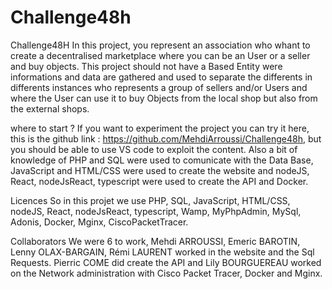 # Challenge48h
Challenge48H
In this project, you represent an association who whant to create a decentralised marketplace where you can be an User or a seller and buy objects. This project should not have a Based Entity were informations and data are gathered and used to separate the differents in differents instances who represents a group of sellers and/or Users and where the User can use it to buy Objects from the local shop but also from the external shops.

where to start ?
If you want to experiment the project you can try it here, this is the github link : https://github.com/MehdiArroussi/Challenge48h, but you should be able to use VS code to exploit the content. Also a bit of knowledge of PHP and SQL were used to comunicate with the Data Base, JavaScript and HTML/CSS were used to create the website and nodeJS, React, nodeJsReact, typescript were used to create the API and Docker.

Licences
So in this projet we use PHP, SQL, JavaScript, HTML/CSS, nodeJS, React, nodeJsReact, typescript, Wamp, MyPhpAdmin, MySql, Adonis, Docker, Mginx, CiscoPacketTracer.

Collaborators
We were 6 to work, Mehdi ARROUSSI, Emeric BAROTIN, Lenny OLAX-BARGAIN, Rémi LAURENT  worked in the website and the Sql Requests. Pierric COME did create the API and Lily BOURGUEREAU worked on the Network administration with Cisco Packet Tracer, Docker and Mginx. 